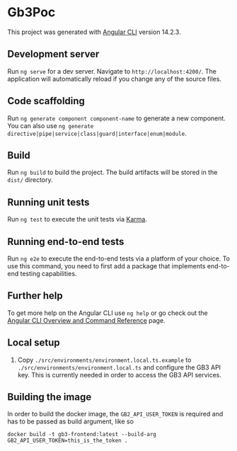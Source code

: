 # Gb3Poc

This project was generated with [Angular CLI](https://github.com/angular/angular-cli) version 14.2.3.

## Development server

Run `ng serve` for a dev server. Navigate to `http://localhost:4200/`. The application will automatically reload if you change any of the source files.

## Code scaffolding

Run `ng generate component component-name` to generate a new component. You can also use `ng generate directive|pipe|service|class|guard|interface|enum|module`.

## Build

Run `ng build` to build the project. The build artifacts will be stored in the `dist/` directory.

## Running unit tests

Run `ng test` to execute the unit tests via [Karma](https://karma-runner.github.io).

## Running end-to-end tests

Run `ng e2e` to execute the end-to-end tests via a platform of your choice. To use this command, you need to first add a package that implements end-to-end testing capabilities.

## Further help

To get more help on the Angular CLI use `ng help` or go check out the [Angular CLI Overview and Command Reference](https://angular.io/cli) page.

## Local setup

1. Copy `./src/environments/environment.local.ts.example` to `./src/environments/environment.local.ts` and configure the GB3 API key. This is currently needed in order to access the GB3 API services.

## Building the image

In order to build the docker image, the `GB2_API_USER_TOKEN` is required and has to be passed as build argument, like so

```
docker build -t gb3-frontend:latest --build-arg GB2_API_USER_TOKEN=this_is_the_token .
```

